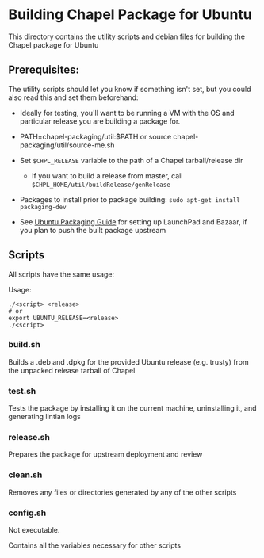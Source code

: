 # Building Chapel Package for Ubuntu

This directory contains the utility scripts and debian files for
building the Chapel package for Ubuntu

## Prerequisites:
The utility scripts should let you know if something isn't set, but you could
also read this and set them beforehand:

* Ideally for testing, you'll want to be running a VM with the OS and
    particular release you are building a package for.
* PATH=chapel-packaging/util:$PATH or source chapel-packaging/util/source-me.sh
* Set `$CHPL_RELEASE` variable to the path of a Chapel tarball/release dir
    * If you want to build a release from master, call `$CHPL_HOME/util/buildRelease/genRelease`

* Packages to install prior to package building: `sudo apt-get install packaging-dev`
* See [Ubuntu Packaging Guide](http://packaging.ubuntu.com/html/getting-set-up.html) 
  for setting up LaunchPad and Bazaar, if you plan to push the built package upstream

## Scripts

All scripts have the same usage:

Usage:

    ./<script> <release>
    # or
    export UBUNTU_RELEASE=<release>
    ./<script>


### build.sh

Builds a .deb and .dpkg for the provided Ubuntu release (e.g. trusty) from the
unpacked release tarball of Chapel

### test.sh

Tests the package by installing it on the current machine, uninstalling it,
and generating lintian logs

### release.sh

Prepares the package for upstream deployment and review

### clean.sh

Removes any files or directories generated by any of the other scripts

### config.sh

Not executable.

Contains all the variables necessary for other scripts
